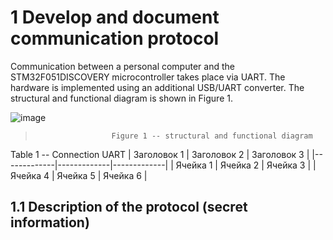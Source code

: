 # 1 Develop and document communication protocol
Communication between a personal computer and the STM32F051DISCOVERY microcontroller takes place via UART. The hardware is implemented using an additional USB/UART converter. The structural and functional diagram is shown in Figure 1.

![image](https://github.com/user-attachments/assets/87e82d2d-3c19-425e-bd1e-8634da0142ac)     
>                      Figure 1 -- structural and functional diagram



Table 1 -- Сonnection UART
| Заголовок 1 | Заголовок 2 | Заголовок 3 |
|-------------|-------------|-------------|
| Ячейка 1   | Ячейка 2   | Ячейка 3   |
| Ячейка 4   | Ячейка 5   | Ячейка 6   |

## 1.1 Description of the protocol (secret information)
